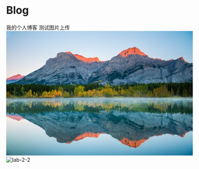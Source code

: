 # Blog

我的个人博客
测试图片上传
![lab-2-1](images/sun.jpg)
![lab-2-2](https://raw.githubusercontent.com/JianYongChan/Markdown_Photos/master/manji.jpg)
